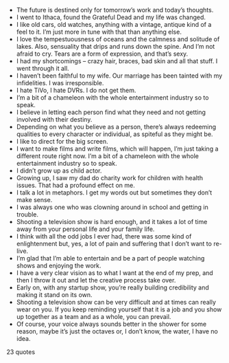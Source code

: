  - The future is destined only for tomorrow’s work and today’s thoughts.
 - I went to Ithaca, found the Grateful Dead and my life was changed.
 - I like old cars, old watches, anything with a vintage, antique kind of a feel to it. I’m just more in tune with that than anything else.
 - I love the tempestuousness of oceans and the calmness and solitude of lakes. Also, sensuality that drips and runs down the spine. And I’m not afraid to cry. Tears are a form of expression, and that’s sexy.
 - I had my shortcomings – crazy hair, braces, bad skin and all that stuff. I went through it all.
 - I haven’t been faithful to my wife. Our marriage has been tainted with my infidelities. I was irresponsible.
 - I hate TiVo, I hate DVRs. I do not get them.
 - I’m a bit of a chameleon with the whole entertainment industry so to speak.
 - I believe in letting each person find what they need and not getting involved with their destiny.
 - Depending on what you believe as a person, there’s always redeeming qualities to every character or individual, as spiteful as they might be.
 - I like to direct for the big screen.
 - I want to make films and write films, which will happen, I’m just taking a different route right now. I’m a bit of a chameleon with the whole entertainment industry so to speak.
 - I didn’t grow up as child actor.
 - Growing up, I saw my dad do charity work for children with health issues. That had a profound effect on me.
 - I talk a lot in metaphors. I get my words out but sometimes they don’t make sense.
 - I was always one who was clowning around in school and getting in trouble.
 - Shooting a television show is hard enough, and it takes a lot of time away from your personal life and your family life.
 - I think with all the odd jobs I ever had, there was some kind of enlightenment but, yes, a lot of pain and suffering that I don’t want to re-live.
 - I’m glad that I’m able to entertain and be a part of people watching shows and enjoying the work.
 - I have a very clear vision as to what I want at the end of my prep, and then I throw it out and let the creative process take over.
 - Early on, with any startup show, you’re really building credibility and making it stand on its own.
 - Shooting a television show can be very difficult and at times can really wear on you. If you keep reminding yourself that it is a job and you show up together as a team and as a whole, you can prevail.
 - Of course, your voice always sounds better in the shower for some reason, maybe it’s just the octaves or, I don’t know, the water, I have no idea.

23 quotes